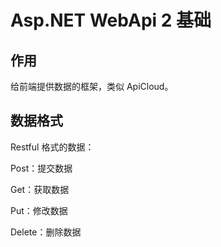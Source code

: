 # Asp.NET WebApi 2 基础

## 作用

给前端提供数据的框架，类似 ApiCloud。

## 数据格式

Restful 格式的数据：

Post：提交数据

Get：获取数据

Put：修改数据

Delete：删除数据



